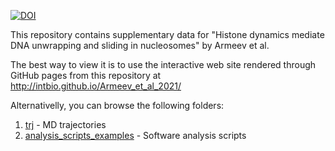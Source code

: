 [![DOI](https://zenodo.org/badge/316468775.svg)](https://zenodo.org/badge/latestdoi/316468775)

This repository contains supplementary data for 
"Histone dynamics mediate DNA unwrapping and sliding in nucleosomes" by Armeev et al.

The best way to view it is to use the interactive web site rendered through GitHub pages from this repository at http://intbio.github.io/Armeev_et_al_2021/

Alternativelly, you can browse the following folders:
1. [trj](trj) - MD trajectories
2. [analysis_scripts_examples](analysis_scripts_examples) - Software analysis scripts


